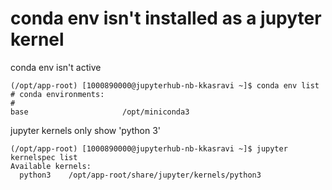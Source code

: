 # conda env isn't installed as a jupyter kernel

conda env isn't active

```
(/opt/app-root) [1000890000@jupyterhub-nb-kkasravi ~]$ conda env list
# conda environments:
#
base                     /opt/miniconda3
```

jupyter kernels only show 'python 3'

```
(/opt/app-root) [1000890000@jupyterhub-nb-kkasravi ~]$ jupyter kernelspec list
Available kernels:
  python3    /opt/app-root/share/jupyter/kernels/python3
```
